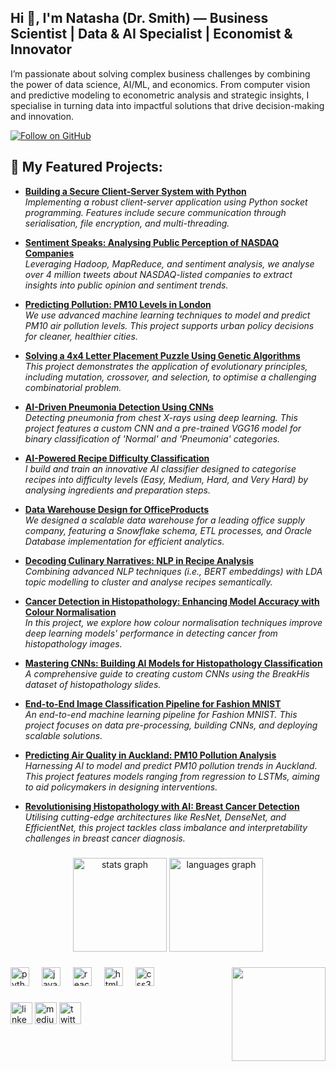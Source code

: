 <h2 align="left">Hi 👋, I'm Natasha (Dr. Smith) — Business Scientist | Data & AI Specialist | Economist & Innovator</h2>
<p align="left">
I’m passionate about solving complex business challenges by combining the power of data science, AI/ML, and economics. From computer vision and predictive modeling to econometric analysis and strategic insights, I specialise in turning data into impactful solutions that drive decision-making and innovation.
</p>


[![Follow on GitHub](https://img.shields.io/github/followers/drnsmith?label=Follow&style=social)](https://github.com/drnsmith)

###
<h2>💼 My Featured Projects:</h2>

- **[Building a Secure Client-Server System with Python](https://github.com/drnsmith/Client-Server-Network-Socket-Programming)**  
  _Implementing a robust client-server application using Python socket programming. Features include secure communication through serialisation, file encryption, and multi-threading._

- **[Sentiment Speaks: Analysing Public Perception of NASDAQ Companies](https://github.com/drnsmith/sentiment-analysis-NASDAQ-companies-Tweets)**  
  _Leveraging Hadoop, MapReduce, and sentiment analysis, we analyse over 4 million tweets about NASDAQ-listed companies to extract insights into public opinion and sentiment trends._

- **[Predicting Pollution: PM10 Levels in London](https://github.com/drnsmith/PM-London-Pollution)**  
  _We use advanced machine learning techniques to model and predict PM10 air pollution levels. This project supports urban policy decisions for cleaner, healthier cities._

- **[Solving a 4x4 Letter Placement Puzzle Using Genetic Algorithms](https://github.com/drnsmith/Solving-a-4x4-Letter-Placement-Puzzle-Using-Genetic-Algorithms)**  
  _This project demonstrates the application of evolutionary principles, including mutation, crossover, and selection, to optimise a challenging combinatorial problem._

- **[AI-Driven Pneumonia Detection Using CNNs](https://github.com/drnsmith/pneumonia-detection-CNN)**  
  _Detecting pneumonia from chest X-rays using deep learning. This project features a custom CNN and a pre-trained VGG16 model for binary classification of 'Normal' and 'Pneumonia' categories._

- **[AI-Powered Recipe Difficulty Classification](https://github.com/drnsmith/AI-Recipe-Classifier)**  
  _I build and train an innovative AI classifier designed to categorise recipes into difficulty levels (Easy, Medium, Hard, and Very Hard) by analysing ingredients and preparation steps._

- **[Data Warehouse Design for OfficeProducts](https://github.com/drnsmith/warehouse-management-system)**  
  _We designed a scalable data warehouse for a leading office supply company, featuring a Snowflake schema, ETL processes, and Oracle Database implementation for efficient analytics._

- **[Decoding Culinary Narratives: NLP in Recipe Analysis](https://github.com/drnsmith/RecipeNLG-Topic-Modelling-and-Clustering)**  
  _Combining advanced NLP techniques (i.e., BERT embeddings) with LDA topic modelling to cluster and analyse recipes semantically._

- **[Cancer Detection in Histopathology: Enhancing Model Accuracy with Colour Normalisation](https://github.com/drnsmith/ColourNorm-Histopathology-DeepLearning)**  
  _In this project, we explore how colour normalisation techniques improve deep learning models' performance in detecting cancer from histopathology images._

- **[Mastering CNNs: Building AI Models for Histopathology Classification](https://github.com/drnsmith/Custom-CNNs-Histopathology-Classification)**  
  _A comprehensive guide to creating custom CNNs using the BreakHis dataset of histopathology slides._

- **[End-to-End Image Classification Pipeline for Fashion MNIST](https://github.com/drnsmith/Designing-Dense-NNs-Using-MNIST)**  
  _An end-to-end machine learning pipeline for Fashion MNIST. This project focuses on data pre-processing, building CNNs, and deploying scalable solutions._

- **[Predicting Air Quality in Auckland: PM10 Pollution Analysis](https://github.com/drnsmith/Pollution-Prediction-Auckland)**  
  _Harnessing AI to model and predict PM10 pollution trends in Auckland. This project features models ranging from regression to LSTMs, aiming to aid policymakers in designing interventions._

- **[Revolutionising Histopathology with AI: Breast Cancer Detection](https://github.com/drnsmith/Histopathology-AI-BreastCancer)**  
  _Utilising cutting-edge architectures like ResNet, DenseNet, and EfficientNet, this project tackles class imbalance and interpretability challenges in breast cancer diagnosis._


###

<div align="center">
  <img src="https://github-readme-stats.vercel.app/api?username=drnsmith&hide_title=false&hide_rank=false&show_icons=true&include_all_commits=true&count_private=true&disable_animations=false&theme=dracula&locale=en&hide_border=false" height="150" alt="stats graph"  />
  <img src="https://github-readme-stats.vercel.app/api/top-langs?username=drnsmith&locale=en&hide_title=false&layout=compact&card_width=320&langs_count=5&theme=dracula&hide_border=false" height="150" alt="languages graph"  />
</div>

###

<img align="right" height="150" src="https://i.imgflip.com/65efzo.gif"  />

###

<div align="left">
  <img src="https://cdn.jsdelivr.net/gh/devicons/devicon/icons/python/python-original.svg" height="30" alt="python logo"  />
  <img width="12" />
  <img src="https://cdn.jsdelivr.net/gh/devicons/devicon/icons/javascript/javascript-original.svg" height="30" alt="javascript logo"  />
  <img width="12" />
  <img src="https://cdn.jsdelivr.net/gh/devicons/devicon/icons/react/react-original.svg" height="30" alt="react logo"  />
  <img width="12" />
  <img src="https://cdn.jsdelivr.net/gh/devicons/devicon/icons/html5/html5-original.svg" height="30" alt="html5 logo"  />
  <img width="12" />
  <img src="https://cdn.jsdelivr.net/gh/devicons/devicon/icons/css3/css3-original.svg" height="30" alt="css3 logo"  />
  <img width="12" />
  
</div>

###

<div align="left">
  <a href="https://www.linkedin.com/in/natalyasmith"><img src="https://img.shields.io/static/v1?message=LinkedIn&logo=linkedin&label=&color=0077B5&logoColor=white&labelColor=&style=for-the-badge" height="35" alt="linkedin logo"  /></a>
  <a href="https://medium.com/@drnatashasth"><img src="https://img.shields.io/static/v1?message=Medium&logo=medium&label=&color=12100E&logoColor=white&labelColor=&style=for-the-badge" height="35" alt="medium logo" /></a>
  <a href="https://twitter.com/NeverOblivious"><img src="https://img.shields.io/static/v1?message=Twitter&logo=twitter&label=&color=1DA1F2&logoColor=white&labelColor=&style=for-the-badge" height="35" alt="twitter logo" /></a>
</div>

###

